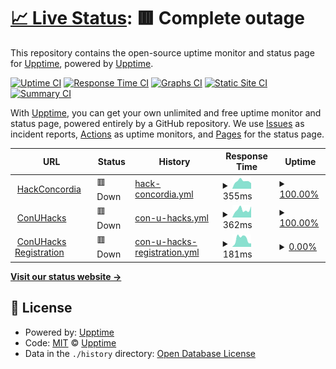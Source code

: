 # [📈 Live Status](https://upptime.github.io/upptime): <!--live status--> **🟥 Complete outage**

This repository contains the open-source uptime monitor and status page for [Upptime](https://upptime.js.org), powered by [Upptime](https://github.com/upptime/upptime).

[![Uptime CI](https://github.com/HackConcordia/hc-uptime/workflows/Uptime%20CI/badge.svg)](https://github.com/HackConcordia/hc-uptime/actions?query=workflow%3A%22Uptime+CI%22)
[![Response Time CI](https://github.com/HackConcordia/hc-uptime/workflows/Response%20Time%20CI/badge.svg)](https://github.com/HackConcordia/hc-uptime/actions?query=workflow%3A%22Response+Time+CI%22)
[![Graphs CI](https://github.com/HackConcordia/hc-uptime/workflows/Graphs%20CI/badge.svg)](https://github.com/HackConcordia/hc-uptime/actions?query=workflow%3A%22Graphs+CI%22)
[![Static Site CI](https://github.com/HackConcordia/hc-uptime/workflows/Static%20Site%20CI/badge.svg)](https://github.com/HackConcordia/hc-uptime/actions?query=workflow%3A%22Static+Site+CI%22)
[![Summary CI](https://github.com/HackConcordia/hc-uptime/workflows/Summary%20CI/badge.svg)](https://github.com/HackConcordia/hc-uptime/actions?query=workflow%3A%22Summary+CI%22)

With [Upptime](https://upptime.js.org), you can get your own unlimited and free uptime monitor and status page, powered entirely by a GitHub repository. We use [Issues](https://github.com/upptime/upptime/issues) as incident reports, [Actions](https://github.com/HackConcordia/hc-uptime/actions) as uptime monitors, and [Pages](https://upptime.github.io/upptime) for the status page.

<!--start: status pages-->
<!-- This summary is generated by Upptime (https://github.com/upptime/upptime) -->
<!-- Do not edit this manually, your changes will be overwritten -->
<!-- prettier-ignore -->
| URL | Status | History | Response Time | Uptime |
| --- | ------ | ------- | ------------- | ------ |
| <img alt="" src="https://icons.duckduckgo.com/ip3/hackconcordia.io.ico" height="13"> [HackConcordia](https://hackconcordia.io) | 🟥 Down | [hack-concordia.yml](https://github.com/HackConcordia/HC-Upptime/commits/HEAD/history/hack-concordia.yml) | <details><summary><img alt="Response time graph" src="./graphs/hack-concordia/response-time-week.png" height="20"> 355ms</summary><br><a href="https://HackConcordia.github.io/hc-uptime/history/hack-concordia"><img alt="Response time 425" src="https://img.shields.io/endpoint?url=https%3A%2F%2Fraw.githubusercontent.com%2FHackConcordia%2FHC-Upptime%2FHEAD%2Fapi%2Fhack-concordia%2Fresponse-time.json"></a><br><a href="https://HackConcordia.github.io/hc-uptime/history/hack-concordia"><img alt="24-hour response time 260" src="https://img.shields.io/endpoint?url=https%3A%2F%2Fraw.githubusercontent.com%2FHackConcordia%2FHC-Upptime%2FHEAD%2Fapi%2Fhack-concordia%2Fresponse-time-day.json"></a><br><a href="https://HackConcordia.github.io/hc-uptime/history/hack-concordia"><img alt="7-day response time 355" src="https://img.shields.io/endpoint?url=https%3A%2F%2Fraw.githubusercontent.com%2FHackConcordia%2FHC-Upptime%2FHEAD%2Fapi%2Fhack-concordia%2Fresponse-time-week.json"></a><br><a href="https://HackConcordia.github.io/hc-uptime/history/hack-concordia"><img alt="30-day response time 395" src="https://img.shields.io/endpoint?url=https%3A%2F%2Fraw.githubusercontent.com%2FHackConcordia%2FHC-Upptime%2FHEAD%2Fapi%2Fhack-concordia%2Fresponse-time-month.json"></a><br><a href="https://HackConcordia.github.io/hc-uptime/history/hack-concordia"><img alt="1-year response time 447" src="https://img.shields.io/endpoint?url=https%3A%2F%2Fraw.githubusercontent.com%2FHackConcordia%2FHC-Upptime%2FHEAD%2Fapi%2Fhack-concordia%2Fresponse-time-year.json"></a></details> | <details><summary><a href="https://HackConcordia.github.io/hc-uptime/history/hack-concordia">100.00%</a></summary><a href="https://HackConcordia.github.io/hc-uptime/history/hack-concordia"><img alt="All-time uptime 99.13%" src="https://img.shields.io/endpoint?url=https%3A%2F%2Fraw.githubusercontent.com%2FHackConcordia%2FHC-Upptime%2FHEAD%2Fapi%2Fhack-concordia%2Fuptime.json"></a><br><a href="https://HackConcordia.github.io/hc-uptime/history/hack-concordia"><img alt="24-hour uptime 100.00%" src="https://img.shields.io/endpoint?url=https%3A%2F%2Fraw.githubusercontent.com%2FHackConcordia%2FHC-Upptime%2FHEAD%2Fapi%2Fhack-concordia%2Fuptime-day.json"></a><br><a href="https://HackConcordia.github.io/hc-uptime/history/hack-concordia"><img alt="7-day uptime 100.00%" src="https://img.shields.io/endpoint?url=https%3A%2F%2Fraw.githubusercontent.com%2FHackConcordia%2FHC-Upptime%2FHEAD%2Fapi%2Fhack-concordia%2Fuptime-week.json"></a><br><a href="https://HackConcordia.github.io/hc-uptime/history/hack-concordia"><img alt="30-day uptime 99.96%" src="https://img.shields.io/endpoint?url=https%3A%2F%2Fraw.githubusercontent.com%2FHackConcordia%2FHC-Upptime%2FHEAD%2Fapi%2Fhack-concordia%2Fuptime-month.json"></a><br><a href="https://HackConcordia.github.io/hc-uptime/history/hack-concordia"><img alt="1-year uptime 99.24%" src="https://img.shields.io/endpoint?url=https%3A%2F%2Fraw.githubusercontent.com%2FHackConcordia%2FHC-Upptime%2FHEAD%2Fapi%2Fhack-concordia%2Fuptime-year.json"></a></details>
| <img alt="" src="https://icons.duckduckgo.com/ip3/conuhacks.io.ico" height="13"> [ConUHacks](https://conuhacks.io) | 🟥 Down | [con-u-hacks.yml](https://github.com/HackConcordia/HC-Upptime/commits/HEAD/history/con-u-hacks.yml) | <details><summary><img alt="Response time graph" src="./graphs/con-u-hacks/response-time-week.png" height="20"> 362ms</summary><br><a href="https://HackConcordia.github.io/hc-uptime/history/con-u-hacks"><img alt="Response time 418" src="https://img.shields.io/endpoint?url=https%3A%2F%2Fraw.githubusercontent.com%2FHackConcordia%2FHC-Upptime%2FHEAD%2Fapi%2Fcon-u-hacks%2Fresponse-time.json"></a><br><a href="https://HackConcordia.github.io/hc-uptime/history/con-u-hacks"><img alt="24-hour response time 522" src="https://img.shields.io/endpoint?url=https%3A%2F%2Fraw.githubusercontent.com%2FHackConcordia%2FHC-Upptime%2FHEAD%2Fapi%2Fcon-u-hacks%2Fresponse-time-day.json"></a><br><a href="https://HackConcordia.github.io/hc-uptime/history/con-u-hacks"><img alt="7-day response time 362" src="https://img.shields.io/endpoint?url=https%3A%2F%2Fraw.githubusercontent.com%2FHackConcordia%2FHC-Upptime%2FHEAD%2Fapi%2Fcon-u-hacks%2Fresponse-time-week.json"></a><br><a href="https://HackConcordia.github.io/hc-uptime/history/con-u-hacks"><img alt="30-day response time 385" src="https://img.shields.io/endpoint?url=https%3A%2F%2Fraw.githubusercontent.com%2FHackConcordia%2FHC-Upptime%2FHEAD%2Fapi%2Fcon-u-hacks%2Fresponse-time-month.json"></a><br><a href="https://HackConcordia.github.io/hc-uptime/history/con-u-hacks"><img alt="1-year response time 439" src="https://img.shields.io/endpoint?url=https%3A%2F%2Fraw.githubusercontent.com%2FHackConcordia%2FHC-Upptime%2FHEAD%2Fapi%2Fcon-u-hacks%2Fresponse-time-year.json"></a></details> | <details><summary><a href="https://HackConcordia.github.io/hc-uptime/history/con-u-hacks">100.00%</a></summary><a href="https://HackConcordia.github.io/hc-uptime/history/con-u-hacks"><img alt="All-time uptime 99.58%" src="https://img.shields.io/endpoint?url=https%3A%2F%2Fraw.githubusercontent.com%2FHackConcordia%2FHC-Upptime%2FHEAD%2Fapi%2Fcon-u-hacks%2Fuptime.json"></a><br><a href="https://HackConcordia.github.io/hc-uptime/history/con-u-hacks"><img alt="24-hour uptime 99.99%" src="https://img.shields.io/endpoint?url=https%3A%2F%2Fraw.githubusercontent.com%2FHackConcordia%2FHC-Upptime%2FHEAD%2Fapi%2Fcon-u-hacks%2Fuptime-day.json"></a><br><a href="https://HackConcordia.github.io/hc-uptime/history/con-u-hacks"><img alt="7-day uptime 100.00%" src="https://img.shields.io/endpoint?url=https%3A%2F%2Fraw.githubusercontent.com%2FHackConcordia%2FHC-Upptime%2FHEAD%2Fapi%2Fcon-u-hacks%2Fuptime-week.json"></a><br><a href="https://HackConcordia.github.io/hc-uptime/history/con-u-hacks"><img alt="30-day uptime 99.96%" src="https://img.shields.io/endpoint?url=https%3A%2F%2Fraw.githubusercontent.com%2FHackConcordia%2FHC-Upptime%2FHEAD%2Fapi%2Fcon-u-hacks%2Fuptime-month.json"></a><br><a href="https://HackConcordia.github.io/hc-uptime/history/con-u-hacks"><img alt="1-year uptime 99.76%" src="https://img.shields.io/endpoint?url=https%3A%2F%2Fraw.githubusercontent.com%2FHackConcordia%2FHC-Upptime%2FHEAD%2Fapi%2Fcon-u-hacks%2Fuptime-year.json"></a></details>
| <img alt="" src="https://icons.duckduckgo.com/ip3/register.conuhacks.io.ico" height="13"> [ConUHacks Registration](https://register.conuhacks.io) | 🟥 Down | [con-u-hacks-registration.yml](https://github.com/HackConcordia/HC-Upptime/commits/HEAD/history/con-u-hacks-registration.yml) | <details><summary><img alt="Response time graph" src="./graphs/con-u-hacks-registration/response-time-week.png" height="20"> 181ms</summary><br><a href="https://HackConcordia.github.io/hc-uptime/history/con-u-hacks-registration"><img alt="Response time 270" src="https://img.shields.io/endpoint?url=https%3A%2F%2Fraw.githubusercontent.com%2FHackConcordia%2FHC-Upptime%2FHEAD%2Fapi%2Fcon-u-hacks-registration%2Fresponse-time.json"></a><br><a href="https://HackConcordia.github.io/hc-uptime/history/con-u-hacks-registration"><img alt="24-hour response time 79" src="https://img.shields.io/endpoint?url=https%3A%2F%2Fraw.githubusercontent.com%2FHackConcordia%2FHC-Upptime%2FHEAD%2Fapi%2Fcon-u-hacks-registration%2Fresponse-time-day.json"></a><br><a href="https://HackConcordia.github.io/hc-uptime/history/con-u-hacks-registration"><img alt="7-day response time 181" src="https://img.shields.io/endpoint?url=https%3A%2F%2Fraw.githubusercontent.com%2FHackConcordia%2FHC-Upptime%2FHEAD%2Fapi%2Fcon-u-hacks-registration%2Fresponse-time-week.json"></a><br><a href="https://HackConcordia.github.io/hc-uptime/history/con-u-hacks-registration"><img alt="30-day response time 183" src="https://img.shields.io/endpoint?url=https%3A%2F%2Fraw.githubusercontent.com%2FHackConcordia%2FHC-Upptime%2FHEAD%2Fapi%2Fcon-u-hacks-registration%2Fresponse-time-month.json"></a><br><a href="https://HackConcordia.github.io/hc-uptime/history/con-u-hacks-registration"><img alt="1-year response time 270" src="https://img.shields.io/endpoint?url=https%3A%2F%2Fraw.githubusercontent.com%2FHackConcordia%2FHC-Upptime%2FHEAD%2Fapi%2Fcon-u-hacks-registration%2Fresponse-time-year.json"></a></details> | <details><summary><a href="https://HackConcordia.github.io/hc-uptime/history/con-u-hacks-registration">0.00%</a></summary><a href="https://HackConcordia.github.io/hc-uptime/history/con-u-hacks-registration"><img alt="All-time uptime 45.93%" src="https://img.shields.io/endpoint?url=https%3A%2F%2Fraw.githubusercontent.com%2FHackConcordia%2FHC-Upptime%2FHEAD%2Fapi%2Fcon-u-hacks-registration%2Fuptime.json"></a><br><a href="https://HackConcordia.github.io/hc-uptime/history/con-u-hacks-registration"><img alt="24-hour uptime 0.00%" src="https://img.shields.io/endpoint?url=https%3A%2F%2Fraw.githubusercontent.com%2FHackConcordia%2FHC-Upptime%2FHEAD%2Fapi%2Fcon-u-hacks-registration%2Fuptime-day.json"></a><br><a href="https://HackConcordia.github.io/hc-uptime/history/con-u-hacks-registration"><img alt="7-day uptime 0.00%" src="https://img.shields.io/endpoint?url=https%3A%2F%2Fraw.githubusercontent.com%2FHackConcordia%2FHC-Upptime%2FHEAD%2Fapi%2Fcon-u-hacks-registration%2Fuptime-week.json"></a><br><a href="https://HackConcordia.github.io/hc-uptime/history/con-u-hacks-registration"><img alt="30-day uptime 1.38%" src="https://img.shields.io/endpoint?url=https%3A%2F%2Fraw.githubusercontent.com%2FHackConcordia%2FHC-Upptime%2FHEAD%2Fapi%2Fcon-u-hacks-registration%2Fuptime-month.json"></a><br><a href="https://HackConcordia.github.io/hc-uptime/history/con-u-hacks-registration"><img alt="1-year uptime 3.33%" src="https://img.shields.io/endpoint?url=https%3A%2F%2Fraw.githubusercontent.com%2FHackConcordia%2FHC-Upptime%2FHEAD%2Fapi%2Fcon-u-hacks-registration%2Fuptime-year.json"></a></details>

<!--end: status pages-->

[**Visit our status website →**](https://upptime.github.io/upptime)

## 📄 License

- Powered by: [Upptime](https://github.com/upptime/upptime)
- Code: [MIT](./LICENSE) © [Upptime](https://upptime.js.org)
- Data in the `./history` directory: [Open Database License](https://opendatacommons.org/licenses/odbl/1-0/)
